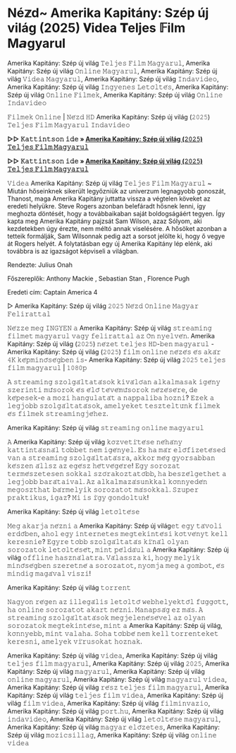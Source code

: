 # Né𝕫d~ Amerika Kapitány: Szép új világ (2025) 𝐕idea 𝐓eljes 𝔽ilm M𝙖gyarul
Amerika Kapitány: Szép új világ 𝚃𝚎𝚕𝚓𝚎𝚜 𝙵𝚒𝚕𝚖 𝙼𝚊𝚐𝚢𝚊𝚛𝚞𝚕, Amerika Kapitány: Szép új világ 𝙾𝚗𝚕𝚒𝚗𝚎 𝙼𝚊𝚐𝚢𝚊𝚛𝚞𝚕, Amerika Kapitány: Szép új világ 𝚅𝚒𝚍𝚎𝚊 𝙼𝚊𝚐𝚢𝚊𝚛𝚞𝚕, Amerika Kapitány: Szép új világ 𝙸𝚗𝚍𝚊𝚟𝚒𝚍𝚎𝚘, Amerika Kapitány: Szép új világ 𝙸𝚗𝚐𝚢𝚎𝚗𝚎𝚜 𝙻𝚎𝚝𝚘̈𝚕𝚝𝚎́𝚜, Amerika Kapitány: Szép új világ 𝙾𝚗𝚕𝚒𝚗𝚎 𝙵𝚒𝚕𝚖𝚎𝚔, Amerika Kapitány: Szép új világ 𝙾𝚗𝚕𝚒𝚗𝚎 𝙸𝚗𝚍𝚊𝚟𝚒𝚍𝚎𝚘

𝙵𝚒𝚕𝚖𝚎𝚔 𝙾𝚗𝚕𝚒𝚗𝚎 | 𝙽𝚎́𝚣𝚍 𝙷𝙳 Amerika Kapitány: Szép új világ (𝟸𝟶𝟸𝟻) 𝚃𝚎𝚕𝚓𝚎𝚜 𝙵𝚒𝚕𝚖 𝙼𝚊𝚐𝚢𝚊𝚛𝚞𝚕 𝙸𝚗𝚍𝚊𝚟𝚒𝚍𝚎𝚘

**▷▷ 𝙺𝚊𝚝𝚝𝚒𝚗𝚝𝚜𝚘𝚗 𝚒𝚍𝚎 » [Amerika Kapitány: Szép új világ (𝟸𝟶𝟸𝟻) 𝚃𝚎𝚕𝚓𝚎𝚜 𝙵𝚒𝚕𝚖 𝙼𝚊𝚐𝚢𝚊𝚛𝚞𝚕](https://t.co/HCWeesUVeE)**

**▷▷ 𝙺𝚊𝚝𝚝𝚒𝚗𝚝𝚜𝚘𝚗 𝚒𝚍𝚎 » [Amerika Kapitány: Szép új világ (𝟸𝟶𝟸𝟻) 𝚃𝚎𝚕𝚓𝚎𝚜 𝙵𝚒𝚕𝚖 𝙼𝚊𝚐𝚢𝚊𝚛𝚞𝚕](https://t.co/HCWeesUVeE)**

𝚅𝚒𝚍𝚎𝚊 Amerika Kapitány: Szép új világ 𝚃𝚎𝚕𝚓𝚎𝚜 𝙵𝚒𝚕𝚖 𝙼𝚊𝚐𝚢𝚊𝚛𝚞𝚕 ~ Miután hőseinknek sikerült legyőzniük az univerzum legnagyobb gonoszát, Thanost, maga Amerika Kapitány juttatta vissza a végtelen köveket az eredeti helyükre. Steve Rogers azonban belefáradt hősnek lenni, így meghozta döntését, hogy a továbbaikaban saját boldogságáért tegyen. Így kapta meg Amerika Kapitány pajzsát Sam Wilson, azaz Sólyom, aki kezdetekben úgy érezte, nem méltó annak viselésére. A hősöket azonban a tetteik formálják, Sam Wilsonnak pedig azt a sorsot jelölte ki, hogy ő vegye át Rogers helyét. A folytatásban egy új Amerika Kapitány lép elénk, aki továbbra is az igazságot képviseli a világban.

Rendezte: Julius Onah

Főszereplők: Anthony Mackie , Sebastian Stan , Florence Pugh

Eredeti cím: Captain America 4

▷ Amerika Kapitány: Szép új világ 𝟸𝟶𝟸𝟻 𝙽𝚎́𝚣𝚍 𝙾𝚗𝚕𝚒𝚗𝚎 𝙼𝚊𝚐𝚢𝚊𝚛 𝙵𝚎𝚕𝚒𝚛𝚊𝚝𝚝𝚊𝚕

𝙽𝚎́𝚣𝚣𝚎 𝚖𝚎𝚐 𝙸𝙽𝙶𝚈𝙴𝙽 𝚊 Amerika Kapitány: Szép új világ 𝚜𝚝𝚛𝚎𝚊𝚖𝚒𝚗𝚐 𝚏𝚒𝚕𝚖𝚎𝚝 𝚖𝚊𝚐𝚢𝚊𝚛𝚞𝚕 𝚟𝚊𝚐𝚢 𝚏𝚎𝚕𝚒𝚛𝚊𝚝𝚝𝚊𝚕 𝚊𝚣 𝙾̈𝚗 𝚗𝚢𝚎𝚕𝚟𝚎́𝚗. Amerika Kapitány: Szép új világ (𝟸𝟶𝟸𝟻) 𝚗𝚎́𝚣𝚎𝚝 𝚝𝚎𝚕𝚓𝚎𝚜 𝙷𝙳-𝚋𝚎𝚗 𝚖𝚊𝚐𝚢𝚊𝚛𝚞𝚕 - Amerika Kapitány: Szép új világ (𝟸𝟶𝟸𝟻) 𝚏𝚒𝚕𝚖 𝚘𝚗𝚕𝚒𝚗𝚎 𝚗𝚎́𝚣𝚎́𝚜 𝚎́𝚜 𝚊𝚔𝚊́𝚛 𝟺𝙺 𝚔𝚎́𝚙𝚖𝚒𝚗𝚘̋𝚜𝚎́𝚐𝚋𝚎𝚗 𝚒𝚜- Amerika Kapitány: Szép új világ 𝟸𝟶𝟸𝟻 𝚝𝚎𝚕𝚓𝚎𝚜 𝚏𝚒𝚕𝚖 𝚖𝚊𝚐𝚢𝚊𝚛𝚞𝚕 | 𝟷𝟶𝟾𝟶𝚙

𝙰 𝚜𝚝𝚛𝚎𝚊𝚖𝚒𝚗𝚐 𝚜𝚣𝚘𝚕𝚐𝚊́𝚕𝚝𝚊𝚝𝚊́𝚜𝚘𝚔 𝚔𝚒𝚟𝚊́𝚕𝚘́𝚊𝚗 𝚊𝚕𝚔𝚊𝚕𝚖𝚊𝚜𝚊𝚔 𝚒𝚐𝚎́𝚗𝚢 𝚜𝚣𝚎𝚛𝚒𝚗𝚝𝚒 𝚖𝚞̋𝚜𝚘𝚛𝚘𝚔 𝚎́𝚜 𝚎́𝚕𝚘̋ 𝚝𝚎́𝚟𝚎́𝚖𝚞̋𝚜𝚘𝚛𝚘𝚔 𝚗𝚎́𝚣𝚎́𝚜𝚎́𝚛𝚎, 𝚍𝚎 𝚔𝚎́𝚙𝚎𝚜𝚎𝚔-𝚎 𝚊 𝚖𝚘𝚣𝚒 𝚑𝚊𝚗𝚐𝚞𝚕𝚊𝚝𝚊́𝚝 𝚊 𝚗𝚊𝚙𝚙𝚊𝚕𝚒𝚋𝚊 𝚑𝚘𝚣𝚗𝚒? 𝙴𝚣𝚎𝚔 𝚊 𝚕𝚎𝚐𝚓𝚘𝚋𝚋 𝚜𝚣𝚘𝚕𝚐𝚊́𝚕𝚝𝚊𝚝𝚊́𝚜𝚘𝚔, 𝚊𝚖𝚎𝚕𝚢𝚎𝚔𝚎𝚝 𝚝𝚎𝚜𝚣𝚝𝚎𝚕𝚝𝚞̈𝚗𝚔 𝚏𝚒𝚕𝚖𝚎𝚔 𝚎́𝚜 𝚏𝚒𝚕𝚖𝚎𝚔 𝚜𝚝𝚛𝚎𝚊𝚖𝚒𝚗𝚐𝚓𝚎́𝚑𝚎𝚣.

Amerika Kapitány: Szép új világ 𝚜𝚝𝚛𝚎𝚊𝚖𝚒𝚗𝚐 𝚘𝚗𝚕𝚒𝚗𝚎 𝚖𝚊𝚐𝚢𝚊𝚛𝚞𝚕

𝙰 Amerika Kapitány: Szép új világ 𝚔𝚘̈𝚣𝚟𝚎𝚝𝚒́𝚝𝚎́𝚜𝚎 𝚗𝚎́𝚑𝚊́𝚗𝚢 𝚔𝚊𝚝𝚝𝚒𝚗𝚝𝚊́𝚜𝚗𝚊́𝚕 𝚝𝚘̈𝚋𝚋𝚎𝚝 𝚗𝚎𝚖 𝚒𝚐𝚎́𝚗𝚢𝚎𝚕. 𝙴́𝚜 𝚑𝚊 𝚖𝚊́𝚛 𝚎𝚕𝚘̋𝚏𝚒𝚣𝚎𝚝𝚎́𝚜𝚎𝚍 𝚟𝚊𝚗 𝚊 𝚜𝚝𝚛𝚎𝚊𝚖𝚒𝚗𝚐 𝚜𝚣𝚘𝚕𝚐𝚊́𝚕𝚝𝚊𝚝𝚊́𝚜𝚛𝚊, 𝚊𝚔𝚔𝚘𝚛 𝚖𝚎́𝚐 𝚐𝚢𝚘𝚛𝚜𝚊𝚋𝚋𝚊𝚗 𝚔𝚎́𝚜𝚣𝚎𝚗 𝚊́𝚕𝚕𝚜𝚣 𝚊𝚣 𝚎𝚐𝚎́𝚜𝚣 𝚑𝚎́𝚝𝚟𝚎́𝚐𝚎́𝚛𝚎! 𝙴𝚐𝚢 𝚜𝚘𝚛𝚘𝚣𝚊𝚝 𝚝𝚎𝚛𝚖𝚎́𝚜𝚣𝚎𝚝𝚎𝚜𝚎𝚗 𝚜𝚘𝚔𝚔𝚊𝚕 𝚜𝚣𝚘́𝚛𝚊𝚔𝚘𝚣𝚝𝚊𝚝𝚘́𝚋𝚋, 𝚑𝚊 𝚋𝚎𝚜𝚣𝚎́𝚕𝚐𝚎𝚝𝚑𝚎𝚝 𝚊 𝚕𝚎𝚐𝚓𝚘𝚋𝚋 𝚋𝚊𝚛𝚊́𝚝𝚊𝚒𝚟𝚊𝚕. 𝙰𝚣 𝚊𝚕𝚔𝚊𝚕𝚖𝚊𝚣𝚊́𝚜𝚞𝚗𝚔𝚔𝚊𝚕 𝚔𝚘̈𝚗𝚗𝚢𝚎𝚍𝚎́𝚗 𝚖𝚎𝚐𝚘𝚜𝚣𝚝𝚑𝚊𝚝 𝚋𝚊́𝚛𝚖𝚎𝚕𝚢𝚒𝚔 𝚜𝚘𝚛𝚘𝚣𝚊𝚝𝚘𝚝 𝚖𝚊́𝚜𝚘𝚔𝚔𝚊𝚕. 𝚂𝚣𝚞𝚙𝚎𝚛 𝚙𝚛𝚊𝚔𝚝𝚒𝚔𝚞𝚜, 𝚒𝚐𝚊𝚣? 𝙼𝚒 𝚒𝚜 𝚒́𝚐𝚢 𝚐𝚘𝚗𝚍𝚘𝚕𝚝𝚞𝚔!

Amerika Kapitány: Szép új világ 𝚕𝚎𝚝𝚘̈𝚕𝚝𝚎́𝚜𝚎

𝙼𝚎𝚐 𝚊𝚔𝚊𝚛𝚓𝚊 𝚗𝚎́𝚣𝚗𝚒 𝚊 Amerika Kapitány: Szép új világ𝚎𝚝 𝚎𝚐𝚢 𝚝𝚊́𝚟𝚘𝚕𝚒 𝚎𝚛𝚍𝚘̋𝚋𝚎𝚗, 𝚊𝚑𝚘𝚕 𝚎𝚐𝚢 𝚒𝚗𝚝𝚎𝚛𝚗𝚎𝚝𝚎𝚜 𝚖𝚎𝚐𝚝𝚎𝚔𝚒𝚗𝚝𝚎́𝚜𝚒 𝚔𝚘̈𝚝𝚟𝚎́𝚗𝚢𝚝 𝚔𝚎𝚕𝚕 𝚔𝚎𝚛𝚎𝚜𝚗𝚒𝚎? 𝙴𝚐𝚢𝚛𝚎 𝚝𝚘̈𝚋𝚋 𝚜𝚣𝚘𝚕𝚐𝚊́𝚕𝚝𝚊𝚝𝚊́𝚜 𝚔𝚒́𝚗𝚊́𝚕 𝚘𝚕𝚢𝚊𝚗 𝚜𝚘𝚛𝚘𝚣𝚊𝚝𝚘𝚔 𝚕𝚎𝚝𝚘̈𝚕𝚝𝚎́𝚜𝚎́𝚝, 𝚖𝚒𝚗𝚝 𝚙𝚎́𝚕𝚍𝚊́𝚞𝚕 𝚊 Amerika Kapitány: Szép új világ 𝚘𝚏𝚏𝚕𝚒𝚗𝚎 𝚑𝚊𝚜𝚣𝚗𝚊́𝚕𝚊𝚝𝚛𝚊. 𝚅𝚊́𝚕𝚊𝚜𝚜𝚣𝚊 𝚔𝚒, 𝚑𝚘𝚐𝚢 𝚖𝚎𝚕𝚢𝚒𝚔 𝚖𝚒𝚗𝚘̋𝚜𝚎́𝚐𝚋𝚎𝚗 𝚜𝚣𝚎𝚛𝚎𝚝𝚗𝚎́ 𝚊 𝚜𝚘𝚛𝚘𝚣𝚊𝚝𝚘𝚝, 𝚗𝚢𝚘𝚖𝚓𝚊 𝚖𝚎𝚐 𝚊 𝚐𝚘𝚖𝚋𝚘𝚝, 𝚎́𝚜 𝚖𝚒𝚗𝚍𝚒𝚐 𝚖𝚊𝚐𝚊́𝚟𝚊𝚕 𝚟𝚒𝚜𝚣𝚒!

Amerika Kapitány: Szép új világ 𝚝𝚘𝚛𝚛𝚎𝚗𝚝

𝙽𝚊𝚐𝚢𝚘𝚗 𝚛𝚎́𝚐𝚎𝚗 𝚊𝚣 𝚒𝚕𝚕𝚎𝚐𝚊́𝚕𝚒𝚜 𝚕𝚎𝚝𝚘̈𝚕𝚝𝚘̋ 𝚠𝚎𝚋𝚑𝚎𝚕𝚢𝚎𝚔𝚝𝚘̋𝚕 𝚏𝚞̈𝚐𝚐𝚘̈𝚝𝚝, 𝚑𝚊 𝚘𝚗𝚕𝚒𝚗𝚎 𝚜𝚘𝚛𝚘𝚣𝚊𝚝𝚘𝚝 𝚊𝚔𝚊𝚛𝚝 𝚗𝚎́𝚣𝚗𝚒. 𝙼𝚊𝚗𝚊𝚙𝚜𝚊́𝚐 𝚎𝚣 𝚖𝚊́𝚜. 𝙰 𝚜𝚝𝚛𝚎𝚊𝚖𝚒𝚗𝚐 𝚜𝚣𝚘𝚕𝚐𝚊́𝚕𝚝𝚊𝚝𝚊́𝚜𝚘𝚔 𝚖𝚎𝚐𝚓𝚎𝚕𝚎𝚗𝚎́𝚜𝚎́𝚟𝚎𝚕 𝚊𝚣 𝚘𝚕𝚢𝚊𝚗 𝚜𝚘𝚛𝚘𝚣𝚊𝚝𝚘𝚔 𝚖𝚎𝚐𝚝𝚎𝚔𝚒𝚗𝚝𝚎́𝚜𝚎, 𝚖𝚒𝚗𝚝 𝚊 Amerika Kapitány: Szép új világ, 𝚔𝚘̈𝚗𝚗𝚢𝚎𝚋𝚋, 𝚖𝚒𝚗𝚝 𝚟𝚊𝚕𝚊𝚑𝚊. 𝚂𝚘𝚑𝚊 𝚝𝚘̈𝚋𝚋𝚎́ 𝚗𝚎𝚖 𝚔𝚎𝚕𝚕 𝚝𝚘𝚛𝚛𝚎𝚗𝚝𝚎𝚔𝚎𝚝 𝚔𝚎𝚛𝚎𝚜𝚗𝚒, 𝚊𝚖𝚎𝚕𝚢𝚎𝚔 𝚟𝚒́𝚛𝚞𝚜𝚘𝚔𝚊𝚝 𝚑𝚘𝚣𝚗𝚊𝚔.

Amerika Kapitány: Szép új világ 𝚟𝚒𝚍𝚎𝚊, Amerika Kapitány: Szép új világ 𝚝𝚎𝚕𝚓𝚎𝚜 𝚏𝚒𝚕𝚖 𝚖𝚊𝚐𝚢𝚊𝚛𝚞𝚕, Amerika Kapitány: Szép új világ 𝟸𝟶𝟸𝟻, Amerika Kapitány: Szép új világ 𝚖𝚊𝚐𝚢𝚊𝚛𝚞𝚕, Amerika Kapitány: Szép új világ 𝚘𝚗𝚕𝚒𝚗𝚎 𝚖𝚊𝚐𝚢𝚊𝚛𝚞𝚕, Amerika Kapitány: Szép új világ 𝚖𝚊𝚐𝚢𝚊𝚛𝚞𝚕 𝚟𝚒𝚍𝚎𝚊, Amerika Kapitány: Szép új világ 𝚛𝚎́𝚜𝚣 𝚝𝚎𝚕𝚓𝚎𝚜 𝚏𝚒𝚕𝚖 𝚖𝚊𝚐𝚢𝚊𝚛𝚞𝚕, Amerika Kapitány: Szép új világ 𝚝𝚎𝚕𝚓𝚎𝚜 𝚏𝚒𝚕𝚖 𝚟𝚒𝚍𝚎𝚊, Amerika Kapitány: Szép új világ 𝚏𝚒𝚕𝚖 𝚟𝚒𝚍𝚎𝚊, Amerika Kapitány: Szép új világ 𝚏𝚒𝚕𝚖𝚒𝚗𝚟𝚊𝚣𝚒𝚘, Amerika Kapitány: Szép új világ 𝚙𝚘𝚛𝚝.𝚑𝚞, Amerika Kapitány: Szép új világ 𝚒𝚗𝚍𝚊𝚟𝚒𝚍𝚎𝚘, Amerika Kapitány: Szép új világ 𝚕𝚎𝚝𝚘̈𝚕𝚝𝚎́𝚜𝚎 𝚖𝚊𝚐𝚢𝚊𝚛𝚞𝚕, Amerika Kapitány: Szép új világ 𝚖𝚊𝚐𝚢𝚊𝚛 𝚎𝚕𝚘̋𝚣𝚎𝚝𝚎𝚜, Amerika Kapitány: Szép új világ 𝚖𝚘𝚣𝚒𝚌𝚜𝚒𝚕𝚕𝚊𝚐, Amerika Kapitány: Szép új világ 𝚘𝚗𝚕𝚒𝚗𝚎 𝚟𝚒𝚍𝚎𝚊
